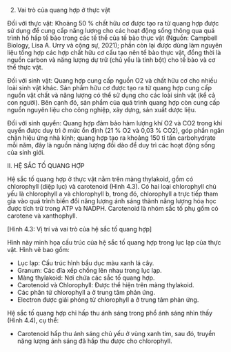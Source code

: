 2. Vai trò của quang hợp ở thực vật

Đối với thực vật: Khoảng 50 % chất hữu cơ được tạo ra từ quang hợp được sử dụng để cung cấp năng lượng cho các hoạt động sống thông qua quá trình hô hấp tế bào trong các tế thể của tế bào thực vật (Nguồn: Campbell Biology, Lisa A. Urry và cộng sự, 2021); phần còn lại được dùng làm nguyên liệu tổng hợp các hợp chất hữu cơ cấu tạo nên tế bào thực vật, đồng thời là nguồn carbon và năng lượng dự trữ (chủ yếu là tinh bột) cho tế bào và cơ thể thực vật.

Đối với sinh vật: Quang hợp cung cấp nguồn O2 và chất hữu cơ cho nhiều loài sinh vật khác. Sản phẩm hữu cơ được tạo ra từ quang hợp cung cấp nguồn vật chất và năng lượng có thể sử dụng cho các loài sinh vật (kể cả con người). Bên cạnh đó, sản phẩm của quá trình quang hợp còn cung cấp nguồn nguyên liệu cho công nghiệp, xây dựng, sản xuất dược liệu.

Đối với sinh quyển: Quang hợp đảm bảo hàm lượng khí O2 và CO2 trong khí quyển được duy trì ở mức ổn định (21 % O2 và 0,03 % CO2), góp phần ngăn chặn hiệu ứng nhà kính; quang hợp tạo ra khoảng 150 tỉ tấn carbohydrate mỗi năm, đây là nguồn năng lượng đồi dào để duy trì các hoạt động sống của sinh giới.

II. HỆ SẮC TỐ QUANG HỢP

Hệ sắc tố quang hợp ở thực vật nằm trên màng thylakoid, gồm có chlorophyll (diệp lục) và carotenoid (Hình 4.3). Có hai loại chlorophyll chủ yếu là chlorophyll a và chlorophyll b, trong đó, chlorophyll a trực tiếp tham gia vào quá trình biến đổi năng lượng ánh sáng thành năng lượng hóa học được tích trữ trong ATP và NADPH. Carotenoid là nhóm sắc tố phụ gồm có carotene và xanthophyll.

[Hình 4.3: Vị trí và vai trò của hệ sắc tố quang hợp]

Hình này minh họa cấu trúc của hệ sắc tố quang hợp trong lục lạp của thực vật. Hình vẽ bao gồm:
- Lục lạp: Cấu trúc hình bầu dục màu xanh lá cây.
- Granum: Các đĩa xếp chồng lên nhau trong lục lạp.
- Màng thylakoid: Nơi chứa các sắc tố quang hợp.
- Carotenoid và Chlorophyll: Được thể hiện trên màng thylakoid.
- Các phân tử chlorophyll a ở trung tâm phản ứng.
- Electron được giải phóng từ chlorophyll a ở trung tâm phản ứng.

Hệ sắc tố quang hợp chỉ hấp thu ánh sáng trong phổ ánh sáng nhìn thấy (Hình 4.4), cụ thể:
- Carotenoid hấp thu ánh sáng chủ yếu ở vùng xanh tím, sau đó, truyền năng lượng ánh sáng đã hấp thu được cho chlorophyll.